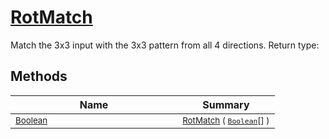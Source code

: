 # [RotMatch](./PatternMatching3x3-100664166.md)

Match the 3x3 input with the 3x3 pattern from all 4 directions.
Return type:
## Methods

| Name | Summary | 
| --- | --- | 
| <sub>[Boolean](https://docs.microsoft.com/en-us/dotnet/api/System.Boolean)</sub><img width=200/>| <sub>[RotMatch](./PatternMatching3x3-100664166.md) ( [`Boolean`](https://docs.microsoft.com/en-us/dotnet/api/System.Boolean)[] )</sub>| <br>


